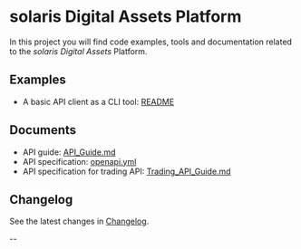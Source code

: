 # solaris Digital Assets Platform

In this project you will find code examples, tools and documentation related to the
*solaris Digital Assets* Platform.

## Examples

* A basic API client as a CLI tool: [README](examples/README.md)

## Documents

* API guide: [API_Guide.md](docs/API_Guide.md)
* API specification: [openapi.yml](docs/openapi.yml)
* API specification for trading API: [Trading_API_Guide.md](docs/API_Guide.md)

## Changelog

See the latest changes in [Changelog](CHANGELOG.md).

--
